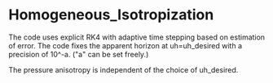 # Homogeneous_Isotropization

The code uses explicit RK4 with adaptive time stepping based on estimation of error.
The code fixes the apparent horizon at uh=uh_desired with a precision of 10^-a.  ("a" can be set freely.)

The pressure anisotropy is independent of the choice of uh_desired. 